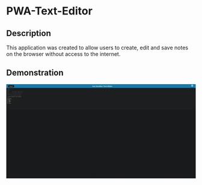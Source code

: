 # PWA-Text-Editor

## Description
This application was created to allow users to create, edit and save notes on the browser without access to the internet.

## Demonstration

<img src=client\src\images\PWA.png>


